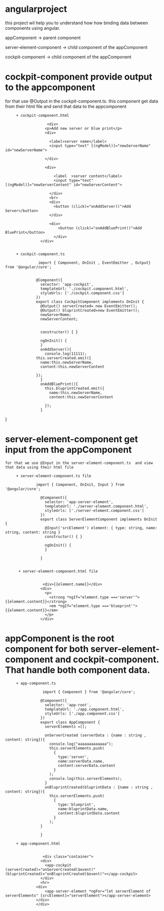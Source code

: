 # angularproject
this project wil help you to understand how how binding data between components using angular.
   
   appComponent -> parent component
   
   server-element-component -> child component of the appComponent
   
   cockpit-component -> child component of the appComponent
   
   
# cockpit-component provide output to the appcomponent
 
 for that use @Output in the  cockpit-component.ts. this component get data from their html file and send that data to the appcomponent
   
         + cockpit-component.html

                       <div>
                      <p>Add new server or blue print</p>
                      <div>

                        <label>server name</label>
                        <input type="text" [(ngModel)]="newServerName" id="newServerName">

                      </div>

                      <div>

                          <label  >server content</label>
                          <input type="text" [(ngModel)]="newServerContent" id="newServerContent">

                        </div>
                        <br>
                        <div>
                          <button (click)="onAddServer()">Add Server</button>
                        </div>

                        <div>
                            <button (click)="onAddBluePrint()">Add BluePrint</button>
                          </div>
                    </div>


         + cockpit-component.ts
         
                   import { Component, OnInit , EventEmitter , Output} from '@angular/core';


                  @Component({
                    selector: 'app-cockpit',
                    templateUrl: './cockpit.component.html',
                    styleUrls: ['./cockpit.component.css']
                  })
                  export class CockpitComponent implements OnInit {
                    @Output() serverCreated= new EventEmitter();
                    @Output() bluprintCreated=new EventEmitter();
                    newServerName;
                    newServerContent;


                    constructor() { }

                    ngOnInit() {
                    }
                    onAddServer(){
                      console.log(11111);
                  this.serverCreated.emit({
                    name:this.newServerName,
                    content:this.newServerContent

                  });
                    }  
                    onAddBluePrint(){
                      this.bluprintCreated.emit({
                        name:this.newServerName,
                        content:this.newServerContent

                      });
                    }

}

   
 # server-element-component get input from the appComponent
  
    for that we use @Input in the server-element-component.ts  and view that data using their html file
         
         + server-element-component.ts file

                  import { Component, OnInit, Input } from '@angular/core';

                    @Component({
                      selector: 'app-server-element',
                      templateUrl: './server-element.component.html',
                      styleUrls: ['./server-element.component.css']
                    })
                    export class ServerElementComponent implements OnInit {
                      @Input('srcElement') element: { type: string, name: string, content: string }
                      constructor() { }

                      ngOnInit() {
                      }

                    }


          + server-element-component.html file
                      
                      
                     <div>{{element.name}}</div>
                    <div>
                      <p>
                        <strong *ngIf="element.type ==='server'">{{element.content}}</strong>
                        <em *ngIf="element.type ==='blueprint'">{{element.content}}</em>
                      </p>
                    </div>
                    
               
       
 # appComponent is the root component for both server-element-component and cockpit-component. That handle both component data.
    
    
      
         + app-component.ts
         
                     import { Component } from '@angular/core';

                    @Component({
                      selector: 'app-root',
                      templateUrl: './app.component.html',
                      styleUrls: ['./app.component.css']
                    })
                    export class AppComponent {
                      serverElements =[];

                      onServerCreated (serverData : {name : string , content: string}){
                        console.log("aaaaaaaaaaaaa");
                        this.serverElements.push(
                          {
                            type:'server',
                            name:serverData.name,
                            content:serverData.content
                          }
                        );
                        console.log(this.serverElements);
                      }
                      onBluprintCreated(bluprintData : {name : string , content: string}){
                        this.serverElements.push(
                          {
                            type:'blueprint',
                            name:bluprintData.name,
                            content:bluprintData.content
                          }
                        );
                    }

                    }

         + app-component.html
         
         
                     <div class="container">
                    <div>
                      <app-cockpit (serverCreated)="onServerCreated($event)" (bluprintCreated)="onBluprintCreated($event)"></app-cockpit>
                    </div>
                    <hr>
                  <div>
                      <app-server-element *ngFor="let serverElement of serverElements" [srcElement]="serverElement"></app-server-element>
                  </div>
                  </div>

    
    
    
    
    
    
    
    
